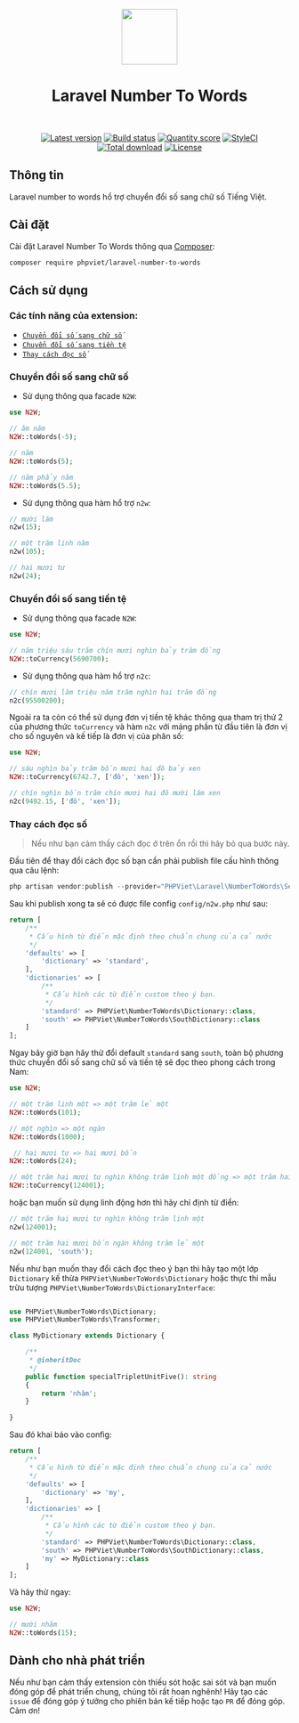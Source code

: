 <p align="center">
    <a href="https://github.com/laravel" target="_blank">
        <img src="https://avatars0.githubusercontent.com/u/958072" height="100px">
    </a>
    <h1 align="center">Laravel Number To Words</h1>
    <br>
    <p align="center">
    <a href="https://packagist.org/packages/phpviet/laravel-number-to-words"><img src="https://img.shields.io/packagist/v/phpviet/laravel-number-to-words.svg?style=flat-square" alt="Latest version"></a>
    <a href="https://travis-ci.org/phpviet/laravel-number-to-words"><img src="https://img.shields.io/travis/phpviet/laravel-number-to-words/master.svg?style=flat-square" alt="Build status"></a>
    <a href="https://scrutinizer-ci.com/g/phpviet/laravel-number-to-words"><img src="https://img.shields.io/scrutinizer/g/phpviet/laravel-number-to-words.svg?style=flat-square" alt="Quantity score"></a>
    <a href="https://styleci.io/repos/190297766"><img src="https://styleci.io/repos/190297766/shield?branch=master" alt="StyleCI"></a>
    <a href="https://packagist.org/packages/phpviet/laravel-number-to-words"><img src="https://img.shields.io/packagist/dt/phpviet/laravel-number-to-words.svg?style=flat-square" alt="Total download"></a>
    <a href="https://packagist.org/packages/phpviet/laravel-number-to-words"><img src="https://img.shields.io/packagist/l/phpviet/laravel-number-to-words.svg?style=flat-square" alt="License"></a>
    </p>
</p>

## Thông tin

Laravel number to words hổ trợ chuyển đổi số sang chữ số Tiếng Việt.

## Cài đặt

Cài đặt Laravel Number To Words thông qua [Composer](https://getcomposer.org):

```bash
composer require phpviet/laravel-number-to-words
```

## Cách sử dụng

### Các tính năng của extension:

- [`Chuyển đổi số sang chữ số`](#Chuyển-đổi-số-sang-chữ-số)
- [`Chuyển đổi số sang tiền tệ`](#Chuyển-đổi-số-sang-tiền-tệ)
- [`Thay cách đọc số`](#Thay-cách-đọc-số)

### Chuyển đổi số sang chữ số

+ Sử dụng thông qua facade `N2W`:

```php
use N2W;

// âm năm
N2W::toWords(-5); 

// năm
N2W::toWords(5); 

// năm phẩy năm
N2W::toWords(5.5); 
```

+ Sử dụng thông qua hàm hổ trợ `n2w`:

```php
// mười lăm
n2w(15); 

// một trăm linh năm
n2w(105); 

// hai mươi tư
n2w(24); 
```

### Chuyển đổi số sang tiền tệ

+ Sử dụng thông qua facade `N2W`:

```php
use N2W;

// năm triệu sáu trăm chín mươi nghìn bảy trăm đồng
N2W::toCurrency(5690700);
```

+ Sử dụng thông qua hàm hổ trợ `n2c`:

```php
// chín mươi lăm triệu năm trăm nghìn hai trăm đồng
n2c(95500200);
```

Ngoài ra ta còn có thể sử dụng đơn vị tiền tệ khác thông qua tham trị thứ 2 của phương thức
`toCurrency` và hàm `n2c` với mảng phần từ đầu tiên là đơn vị cho số nguyên và kế tiếp là đơn vị của phân số:

```php
use N2W;

// sáu nghìn bảy trăm bốn mươi hai đô bảy xen
N2W::toCurrency(6742.7, ['đô', 'xen']);

// chín nghìn bốn trăm chín mươi hai đô mười lăm xen
n2c(9492.15, ['đô', 'xen']);
```

### Thay cách đọc số

> Nếu như bạn cảm thấy cách đọc ở trên ổn rồi thì hãy bỏ qua bước này.

Đầu tiên để thay đổi cách đọc số bạn cần phải publish file cấu hình thông qua câu lệnh:

```php
php artisan vendor:publish --provider="PHPViet\Laravel\NumberToWords\ServiceProvider" --tag="config"
```

Sau khi publish xong ta sẽ có được file config `config/n2w.php` như sau:

```php
return [
    /**
     * Cấu hình từ điển mặc định theo chuẩn chung của cả nước
     */
    'defaults' => [
        'dictionary' => 'standard',
    ],
    'dictionaries' => [
        /**
         * Cấu hình các từ điển custom theo ý bạn.
         */
        'standard' => PHPViet\NumberToWords\Dictionary::class,
        'south' => PHPViet\NumberToWords\SouthDictionary::class
    ]
];
```

Ngay bây giờ bạn hãy thử đổi default `standard` sang `south`, toàn bộ phương thức chuyển
đổi số sang chữ số và tiền tệ sẽ đọc theo phong cách trong Nam:

```php
use N2W;

// một trăm linh một => một trăm lẻ một
N2W::toWords(101);

// một nghìn => một ngàn
N2W::toWords(1000);

 // hai mươi tư => hai mươi bốn
N2W::toWords(24);

// một trăm hai mươi tư nghìn không trăm linh một đồng => một trăm hai mươi bốn ngàn không trăm lẻ một đồng
N2W::toCurrency(124001);
```

hoặc bạn muốn sử dụng linh động hơn thì hãy chỉ định từ điển:

```php
// một trăm hai mươi tư nghìn không trăm linh một
n2w(124001);

// một trăm hai mươi bốn ngàn không trăm lẻ một
n2w(124001, 'south');
```

Nếu như bạn muốn thay đổi cách đọc theo ý bạn thì hãy tạo một lớp `Dictionary` kế thừa
`PHPViet\NumberToWords\Dictionary` hoặc thực thi mẫu trừu tượng `PHPViet\NumberToWords\DictionaryInterface`:

```php

use PHPViet\NumberToWords\Dictionary;
use PHPViet\NumberToWords\Transformer;

class MyDictionary extends Dictionary {

    /**
     * @inheritDoc
     */
    public function specialTripletUnitFive(): string
    {
        return 'nhăm';
    }

}
```

Sau đó khai báo vào config:

```php
return [
    /**
     * Cấu hình từ điển mặc định theo chuẩn chung của cả nước
     */
    'defaults' => [
        'dictionary' => 'my',
    ],
    'dictionaries' => [
        /**
         * Cấu hình các từ điển custom theo ý bạn.
         */
        'standard' => PHPViet\NumberToWords\Dictionary::class,
        'south' => PHPViet\NumberToWords\SouthDictionary::class,
        'my' => MyDictionary::class
    ]
];
```

Và hãy thử ngay:

```php
use N2W;

// mười nhăm
N2W::toWords(15);
```

## Dành cho nhà phát triển

Nếu như bạn cảm thấy extension còn thiếu sót hoặc sai sót và bạn muốn đóng góp để phát triển chung, 
chúng tôi rất hoan nghênh! Hãy tạo các `issue` để đóng góp ý tưởng cho phiên bản kế tiếp 
hoặc tạo `PR` để đóng góp. Cảm ơn!
